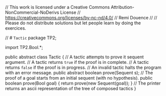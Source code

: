 
// This work is licensed under a Creative Commons Attribution-NonCommercial-NoDerivs License
// https://creativecommons.org/licenses/by-nc-nd/4.0/
// Remi Douence
//
// Please do not distribute solutions but let people learn by doing the exercices.

// # `Tactic` 
package TP2;

import TP2.Bool.*;

public abstract class Tactic {
	// A tactic attempts to prove it sequent argument. 
	// A tactic returns `true` if the proof is in complete.
	// A tactic returns `false` if the proof is in progress.
	// An invalid tactic halts the program with an error message.
	public abstract boolean prove(Sequent s); 
	// The proof of a goal starts from an initial sequent (with no hypothesis). 
	public boolean prove(Bool goal) {
		return prove(new Sequent(goal));
	}
	// The printer returns an ascii representation of the tree of composed tactics 
}

